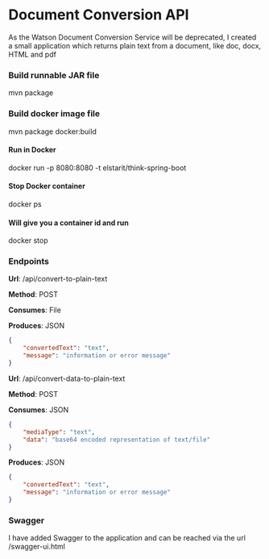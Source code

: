 # Document Conversion API

As the Watson Document Conversion Service will be deprecated, I created a small application which returns plain text from a document, like doc, docx, HTML and pdf

### Build runnable JAR file
mvn package

### Build docker image file
mvn package docker:build

#### Run in Docker
docker run -p 8080:8080 -t elstarit/think-spring-boot

#### Stop Docker container
docker ps

#### Will give you a container id and run

docker stop <containerid>

### Endpoints
**Url**: /api/convert-to-plain-text

**Method**: POST

**Consumes**: File

**Produces**: JSON

```json 
{
    "convertedText": "text",
    "message": "information or error message"
}
```

**Url**: /api/convert-data-to-plain-text

**Method**: POST

**Consumes**: JSON

```json 
{
    "mediaType": "text",
    "data": "base64 encoded representation of text/file"
}
```
**Produces**: JSON

```json 
{
    "convertedText": "text",
    "message": "information or error message"
}
```

### Swagger
I have added Swagger to the application and can be reached via the url /swagger-ui.html
